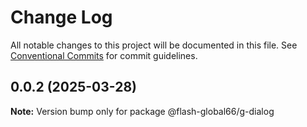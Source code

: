 # Change Log

All notable changes to this project will be documented in this file.
See [Conventional Commits](https://conventionalcommits.org) for commit guidelines.

## 0.0.2 (2025-03-28)

**Note:** Version bump only for package @flash-global66/g-dialog
